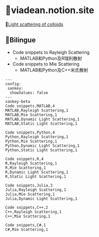 # :ocean:viadean.notion.site

🔰[Light scattering of colloids](https://viadean.notion.site/Light-scattering-of-colloids-13b1ae7b9a328016b416d9d271ea55c3)

## 🎏Bilingue
- Code snippets to Rayleigh Scattering
  - MATLAB和Python及R瑞利散射
- Code snippets to Mie Scattering
  - MATLAB和Python及C++米氏散射

```mermaid
---
config:
 sankey:
  showValues: false
---
sankey-beta
Code snippets,MATLAB,4
MATLAB,Rayleigh Scattering,1
MATLAB,Mie Scattering,1
MATLAB,Dynamic Light Scattering,1
MATLAB,Static Light Scattering,1

Code snippets,Python,4
Python,Rayleigh Scattering,1
Python,Mie Scattering,1
Python,Dynamic Light Scattering,1
Python,Static Light Scattering,1

Code snippets,R,4
R,Rayleigh Scattering,1
R,Mie Scattering,1
R,Dynamic Light Scattering,1
R,Static Light Scattering,1

Code snippets,Julia,3
Julia,Rayleigh Scattering,1
Julia,Mie Scattering,1
Julia,Dynamic Light Scattering,1

Code snippets,C++,2
C++,Rayleigh Scattering,1
C++,Mie Scattering,1

Code snippets,C#,1
C#,Mie Scattering,1
```
